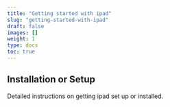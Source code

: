 ```yaml
---
title: "Getting started with ipad"
slug: "getting-started-with-ipad"
draft: false
images: []
weight: 1
type: docs
toc: true
---
```


## Installation or Setup
Detailed instructions on getting ipad set up or installed.

